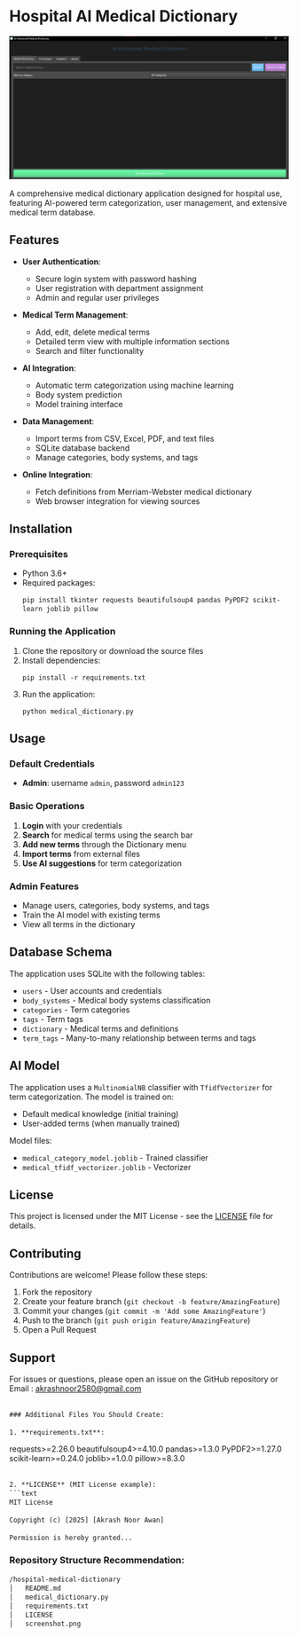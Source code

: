 # Hospital AI Medical Dictionary

![Medipedia Screenshot](meddic.png)

A comprehensive medical dictionary application designed for hospital use, featuring AI-powered term categorization, user management, and extensive medical term database.

## Features

- **User Authentication**:
  - Secure login system with password hashing
  - User registration with department assignment
  - Admin and regular user privileges

- **Medical Term Management**:
  - Add, edit, delete medical terms
  - Detailed term view with multiple information sections
  - Search and filter functionality

- **AI Integration**:
  - Automatic term categorization using machine learning
  - Body system prediction
  - Model training interface

- **Data Management**:
  - Import terms from CSV, Excel, PDF, and text files
  - SQLite database backend
  - Manage categories, body systems, and tags

- **Online Integration**:
  - Fetch definitions from Merriam-Webster medical dictionary
  - Web browser integration for viewing sources

## Installation

### Prerequisites

- Python 3.6+
- Required packages:
  ```
  pip install tkinter requests beautifulsoup4 pandas PyPDF2 scikit-learn joblib pillow
  ```

### Running the Application

1. Clone the repository or download the source files
2. Install dependencies:
   ```
   pip install -r requirements.txt
   ```
3. Run the application:
   ```
   python medical_dictionary.py
   ```

## Usage

### Default Credentials
- **Admin**: username `admin`, password `admin123`

### Basic Operations
1. **Login** with your credentials
2. **Search** for medical terms using the search bar
3. **Add new terms** through the Dictionary menu
4. **Import terms** from external files
5. **Use AI suggestions** for term categorization

### Admin Features
- Manage users, categories, body systems, and tags
- Train the AI model with existing terms
- View all terms in the dictionary

## Database Schema

The application uses SQLite with the following tables:
- `users` - User accounts and credentials
- `body_systems` - Medical body systems classification
- `categories` - Term categories
- `tags` - Term tags
- `dictionary` - Medical terms and definitions
- `term_tags` - Many-to-many relationship between terms and tags

## AI Model

The application uses a `MultinomialNB` classifier with `TfidfVectorizer` for term categorization. The model is trained on:
- Default medical knowledge (initial training)
- User-added terms (when manually trained)

Model files:
- `medical_category_model.joblib` - Trained classifier
- `medical_tfidf_vectorizer.joblib` - Vectorizer

## License

This project is licensed under the MIT License - see the [LICENSE](LICENSE) file for details.

## Contributing

Contributions are welcome! Please follow these steps:
1. Fork the repository
2. Create your feature branch (`git checkout -b feature/AmazingFeature`)
3. Commit your changes (`git commit -m 'Add some AmazingFeature'`)
4. Push to the branch (`git push origin feature/AmazingFeature`)
5. Open a Pull Request


## Support

For issues or questions, please open an issue on the GitHub repository or Email : akrashnoor2580@gmail.com
```

### Additional Files You Should Create:

1. **requirements.txt**:
   ```
   requests>=2.26.0
   beautifulsoup4>=4.10.0
   pandas>=1.3.0
   PyPDF2>=1.27.0
   scikit-learn>=0.24.0
   joblib>=1.0.0
   pillow>=8.3.0
   ```

2. **LICENSE** (MIT License example):
   ```text
   MIT License

   Copyright (c) [2025] [Akrash Noor Awan]

   Permission is hereby granted...
   ```

### Repository Structure Recommendation:
```
/hospital-medical-dictionary
│   README.md
│   medical_dictionary.py
│   requirements.txt
│   LICENSE
│   screenshot.png
```
